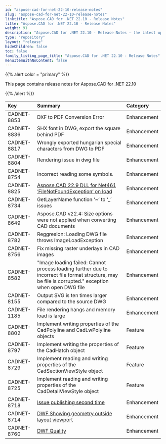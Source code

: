 ```yaml
---
id: "aspose-cad-for-net-22-10-release-notes"
slug: "aspose-cad-for-net-22-10-release-notes"
linktitle: "Aspose.CAD for .NET 22.10 - Release Notes"
title: "Aspose.CAD for .NET 22.10 - Release Notes"
weight: 91
description: "Aspose.CAD for .NET 22.10 - Release Notes – the latest updates and fixes."
type: "repository"
layout: "release"
hideChildren: false
toc: false
family_listing_page_title: "Aspose.CAD for .NET 22.10 - Release Notes"
menuItemWithNoContent: false
---
```


{{% alert color = "primary" %}}

This page contains release notes for Aspose.CAD for .NET 22.10

{{% /alert %}}


|**Key**|**Summary**|**Category**|
| :- | :- | :- |
| CADNET-8853 | DXF to PDF Conversion Error  | Enhancement |
| CADNET-8836 | SHX font in DWG, export the square behind PDF | Enhancement |
| CADNET-8817 | Wrongly exported hungarian special characters from DWG to PDF | Enhancement |
| CADNET-8804 | Rendering issue in dwg file | Enhancement |
| CADNET-8754 | Incorrect reading some symbols. | Enhancement |
| CADNET-8825 | [Aspose.CAD 22.9 DLL for Net461 ‘FileNotFoundException’ on load](https://forum.aspose.com/t/aspose-cad-22-9-dll-for-net461-filenotfoundexception-on-load/252967) | Enhancement |
| CADNET-8734 | GetLayerName function ‘~’ to ‘_’ issues | Enhancement |
| CADNET-8649 | Aspose.CAD v22.4: Size options were not applied when converting CAD documents | Enhancement |
| CADNET-8782 | Reggresion: Loading DWG file throws ImageLoadException | Enhancement |
| CADNET-8756 | Fix missing raster underlays in CAD images | Enhancement |
| CADNET-8582 | "Image loading failed: Cannot process loading further due to incorrect file format structure, may be file is corrupted." exception when open DWG file | Enhancement |
| CADNET-8155 | Output SVG is ten times larger compared to the source DWG | Enhancement |
| CADNET-1185 | File rendering hangs and memory load is large | Enhancement |
| CADNET-8802 | Implement writing properties of the CadPolyline and CadLwPolyline objects | Feature |
| CADNET-8797 | Implement writing the properties of the CadHatch object | Feature |
| CADNET-8729 | Implement reading and writing properties of the CadSectionViewStyle object | Feature |
| CADNET-8725 | Implement reading and writing properties of the CadDetailViewStyle object | Feature |
| CADNET-8718 | [Issue publishing second time](https://forum.aspose.com/t/issue-publishing-second-time/249129) | Enhancement |
| CADNET-8714 | [DWF Showing geometry outside layout viewport](https://forum.aspose.com/t/dwf-showing-geometry-outside-layout-viewport/249045) | Enhancement |
| CADNET-8760 | [DWF Quality](https://forum.aspose.com/t/dwf-quality/250921) | Enhancement |
